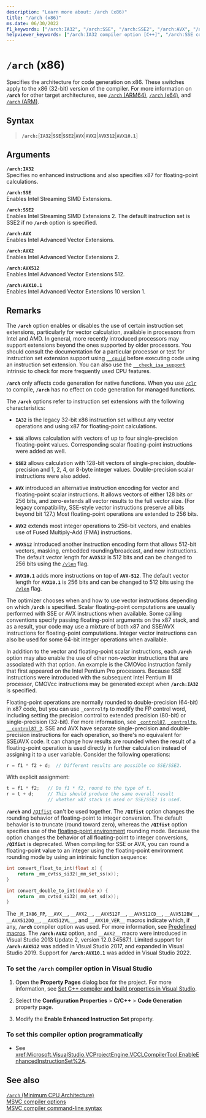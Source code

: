 ```yaml
---
description: "Learn more about: /arch (x86)"
title: "/arch (x86)"
ms.date: 06/30/2022
f1_keywords: ["/arch:IA32", "/arch:SSE", "/arch:SSE2", "/arch:AVX", "/arch:AVX2", "/arch:AVX512", "/arch:AVX10.1"]
helpviewer_keywords: ["/arch:IA32 compiler option [C++]", "/arch:SSE compiler option [C++]", "/arch:SSE2 compiler option [C++]", "/arch:AVX compiler option [C++]", "/arch:AVX2 compiler option [C++]", "/arch:AVX512 compiler option [C++]", "/arch:AVX10.1 compiler option [C++]"]
---
```

# `/arch` (x86)

Specifies the architecture for code generation on x86. These switches apply to the x86 (32-bit) version of the compiler. For more information on **`/arch`** for other target architectures, see [`/arch` (ARM64)](arch-arm64.md), [`/arch` (x64)](arch-x64.md), and [`/arch` (ARM)](arch-arm.md).

## Syntax

> **`/arch:`**\[**`IA32`**|**`SSE`**|**`SSE2`**|**`AVX`**|**`AVX2`**|**`AVX512`**|**`AVX10.1`**]

## Arguments

**`/arch:IA32`**\
Specifies no enhanced instructions and also specifies x87 for floating-point calculations.

**`/arch:SSE`**\
Enables Intel Streaming SIMD Extensions.

**`/arch:SSE2`**\
Enables Intel Streaming SIMD Extensions 2. The default instruction set is SSE2 if no **`/arch`** option is specified.

**`/arch:AVX`**\
Enables Intel Advanced Vector Extensions.

**`/arch:AVX2`**\
Enables Intel Advanced Vector Extensions 2.

**`/arch:AVX512`**\
Enables Intel Advanced Vector Extensions 512.

**`/arch:AVX10.1`**\
Enables Intel Advanced Vector Extensions 10 version 1.

## Remarks

The **`/arch`** option enables or disables the use of certain instruction set extensions, particularly for vector calculation, available in processors from Intel and AMD. In general, more recently introduced processors may support extensions beyond the ones supported by older processors. You should consult the documentation for a particular processor or test for instruction set extension support using [`__cpuid`](../../intrinsics/cpuid-cpuidex.md) before executing code using an instruction set extension. You can also use the [`__check_isa_support`](../../intrinsics/check-isa-arch-support.md) intrinsic to check for more frequently used CPU features.

**`/arch`** only affects code generation for native functions. When you use [`/clr`](clr-common-language-runtime-compilation.md) to compile, **`/arch`** has no effect on code generation for managed functions.

The **`/arch`** options refer to instruction set extensions with the following characteristics:

- **`IA32`** is the legacy 32-bit x86 instruction set without any vector operations and using x87 for floating-point calculations.

- **`SSE`** allows calculation with vectors of up to four single-precision floating-point values. Corresponding scalar floating-point instructions were added as well.

- **`SSE2`** allows calculation with 128-bit vectors of single-precision, double-precision and 1, 2, 4, or 8-byte integer values. Double-precision scalar instructions were also added.

- **`AVX`** introduced an alternative instruction encoding for vector and floating-point scalar instructions. It allows vectors of either 128 bits or 256 bits, and zero-extends all vector results to the full vector size. (For legacy compatibility, SSE-style vector instructions preserve all bits beyond bit 127.) Most floating-point operations are extended to 256 bits.

- **`AVX2`** extends most integer operations to 256-bit vectors, and enables use of Fused Multiply-Add (FMA) instructions.

- **`AVX512`** introduced another instruction encoding form that allows 512-bit vectors, masking, embedded rounding/broadcast, and new instructions. The default vector length for **`AVX512`** is 512 bits and can be changed to 256 bits using the [`/vlen`](vlen.md) flag.

- **`AVX10.1`** adds more instructions on top of **`AVX-512`**. The default vector length for **`AVX10.1`** is 256 bits and can be changed to 512 bits using the [`/vlen`](vlen.md) flag.

The optimizer chooses when and how to use vector instructions depending on which **`/arch`** is specified. Scalar floating-point computations are usually performed with SSE or AVX instructions when available. Some calling conventions specify passing floating-point arguments on the x87 stack, and as a result, your code may use a mixture of both x87 and SSE/AVX instructions for floating-point computations. Integer vector instructions can also be used for some 64-bit integer operations when available.

In addition to the vector and floating-point scalar instructions, each **`/arch`** option may also enable the use of other non-vector instructions that are associated with that option. An example is the CMOVcc instruction family that first appeared on the Intel Pentium Pro processors. Because SSE instructions were introduced with the subsequent Intel Pentium III processor, CMOVcc instructions may be generated except when **`/arch:IA32`** is specified.

Floating-point operations are normally rounded to double-precision (64-bit) in x87 code, but you can use `_controlfp` to modify the FP control word, including setting the precision control to extended precision (80-bit) or single-precision (32-bit). For more information, see [`_control87`, `_controlfp`, `__control87_2`](../../c-runtime-library/reference/control87-controlfp-control87-2.md). SSE and AVX have separate single-precision and double-precision instructions for each operation, so there's no equivalent for SSE/AVX code. It can change how results are rounded when the result of a floating-point operation is used directly in further calculation instead of assigning it to a user variable. Consider the following operations:

```cpp
r = f1 * f2 + d;  // Different results are possible on SSE/SSE2.
```

With explicit assignment:

```cpp
t = f1 * f2;   // Do f1 * f2, round to the type of t.
r = t + d;     // This should produce the same overall result
               // whether x87 stack is used or SSE/SSE2 is used.
```

**`/arch`** and [`/QIfist`](qifist-suppress-ftol.md) can't be used together. The **`/QIfist`** option changes the rounding behavior of floating-point to integer conversion. The default behavior is to truncate (round toward zero), whereas the **`/QIfist`** option specifies use of the [floating-point environment](fp-specify-floating-point-behavior.md) rounding mode. Because the option changes the behavior of all floating-point to integer conversions, **`/QIfist`** is deprecated. When compiling for SSE or AVX, you can round a floating-point value to an integer using the floating-point environment rounding mode by using an intrinsic function sequence:

```cpp
int convert_float_to_int(float x) {
    return _mm_cvtss_si32(_mm_set_ss(x));
}

int convert_double_to_int(double x) {
    return _mm_cvtsd_si32(_mm_set_sd(x));
}
```

The `_M_IX86_FP`, `__AVX__`, `__AVX2__`, `__AVX512F__`, `__AVX512CD__`, `__AVX512BW__`, `__AVX512DQ__`, `__AVX512VL__`, and `__AVX10_VER__` macros indicate which, if any, **`/arch`** compiler option was used. For more information, see [Predefined macros](../../preprocessor/predefined-macros.md). The **`/arch:AVX2`** option, and `__AVX2__` macro were introduced in Visual Studio 2013 Update 2, version 12.0.34567.1. Limited support for **`/arch:AVX512`** was added in Visual Studio 2017, and expanded in Visual Studio 2019. Support for **`/arch:AVX10.1`** was added in Visual Studio 2022.

### To set the `/arch` compiler option in Visual Studio

1. Open the **Property Pages** dialog box for the project. For more information, see [Set C++ compiler and build properties in Visual Studio](../working-with-project-properties.md).

1. Select the **Configuration Properties** > **C/C++** > **Code Generation** property page.

1. Modify the **Enable Enhanced Instruction Set** property.

### To set this compiler option programmatically

- See <xref:Microsoft.VisualStudio.VCProjectEngine.VCCLCompilerTool.EnableEnhancedInstructionSet%2A>.

## See also

[`/arch` (Minimum CPU Architecture)](arch-minimum-cpu-architecture.md)\
[MSVC compiler options](compiler-options.md)\
[MSVC compiler command-line syntax](compiler-command-line-syntax.md)
